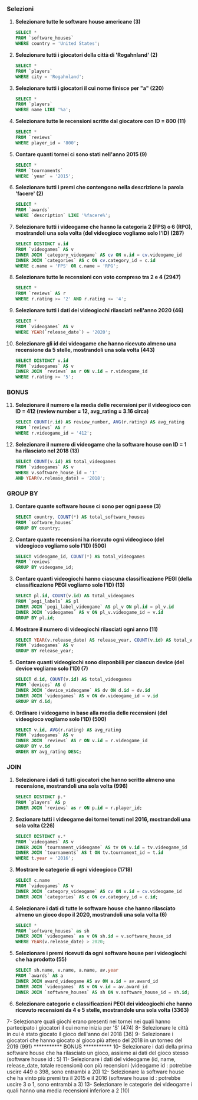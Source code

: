 ### Selezioni

1. **Selezionare tutte le software house americane (3)**
    ```sql
    SELECT * 
    FROM `software_houses` 
    WHERE country = 'United States';
    ```

2. **Selezionare tutti i giocatori della città di 'Rogahnland' (2)**
    ```sql
    SELECT * 
    FROM `players`
    WHERE city = 'Rogahnland';
    ```

3. **Selezionare tutti i giocatori il cui nome finisce per "a" (220)**
    ```sql
    SELECT * 
    FROM `players`
    WHERE name LIKE '%a';
    ```

4. **Selezionare tutte le recensioni scritte dal giocatore con ID = 800 (11)**
    ```sql
    SELECT *
    FROM `reviews`
    WHERE player_id = '800';
    ```

5. **Contare quanti tornei ci sono stati nell'anno 2015 (9)**
    ```sql
    SELECT *
    FROM `tournaments`
    WHERE `year` = '2015';
    ```

6. **Selezionare tutti i premi che contengono nella descrizione la parola 'facere' (2)**
    ```sql
    SELECT * 
    FROM `awards`
    WHERE `description` LIKE '%facere%';
    ```

7. **Selezionare tutti i videogame che hanno la categoria 2 (FPS) o 6 (RPG), mostrandoli una sola volta (del videogioco vogliamo solo l'ID) (287)**
    ```sql
    SELECT DISTINCT v.id 
    FROM `videogames` AS v
    INNER JOIN `category_videogame` AS cv ON v.id = cv.videogame_id
    INNER JOIN `categories` AS c ON cv.category_id = c.id
    WHERE c.name = 'FPS' OR c.name = 'RPG';
    ```

8. **Selezionare tutte le recensioni con voto compreso tra 2 e 4 (2947)**
    ```sql
    SELECT * 
    FROM `reviews` AS r
    WHERE r.rating >= '2' AND r.rating <= '4';
    ```

9. **Selezionare tutti i dati dei videogiochi rilasciati nell'anno 2020 (46)**
    ```sql
    SELECT * 
    FROM `videogames` AS v
    WHERE YEAR(`release_date`) = '2020';
    ```

10. **Selezionare gli id dei videogame che hanno ricevuto almeno una recensione da 5 stelle, mostrandoli una sola volta (443)**
    ```sql
    SELECT DISTINCT v.id
    FROM `videogames` AS v
    INNER JOIN `reviews` as r ON v.id = r.videogame_id
    WHERE r.rating >= '5';
    ```


### BONUS

11. **Selezionare il numero e la media delle recensioni per il videogioco con ID = 412 (review number = 12, avg_rating = 3.16 circa)**
    ```sql
    SELECT COUNT(r.id) AS review_number, AVG(r.rating) AS avg_rating
    FROM `reviews` AS r
    WHERE r.videogame_id = '412';
    ```

12. **Selezionare il numero di videogame che la software house con ID = 1 ha rilasciato nel 2018 (13)**
    ```sql
    SELECT COUNT(v.id) AS total_videogames
    FROM `videogames` AS v
    WHERE v.software_house_id = '1' 
    AND YEAR(v.release_date) = '2018';
    ```

### GROUP BY

1. **Contare quante software house ci sono per ogni paese (3)**
    ```sql
    SELECT country, COUNT(*) AS total_software_houses
    FROM `software_houses`
    GROUP BY country;
    ```


2. **Contare quante recensioni ha ricevuto ogni videogioco (del videogioco vogliamo solo l'ID) (500)**
    ```sql
    SELECT videogame_id, COUNT(*) AS total_videogames 
    FROM `reviews`
    GROUP BY videogame_id;
    ```

3. **Contare quanti videogiochi hanno ciascuna classificazione PEGI (della classificazione PEGI vogliamo solo l'ID) (13)**
    ```sql
    SELECT pl.id, COUNT(v.id) AS total_videogames
    FROM `pegi_labels` AS pl
    INNER JOIN `pegi_label_videogame` AS pl_v ON pl.id = pl_v.id
    INNER JOIN `videogames` AS v ON pl_v.videogame_id = v.id
    GROUP BY pl.id;
    ```

4. **Mostrare il numero di videogiochi rilasciati ogni anno (11)**
    ```sql
    SELECT YEAR(v.release_date) AS release_year, COUNT(v.id) AS total_videogames
    FROM `videogames` AS v
    GROUP BY release_year;
    ```

5. **Contare quanti videogiochi sono disponbiili per ciascun device (del device vogliamo solo l'ID) (7)**
    ```sql
    SELECT d.id, COUNT(v.id) AS total_videogames
    FROM `devices` AS d
    INNER JOIN `device_videogame` AS dv ON d.id = dv.id
    INNER JOIN `videogames` AS v ON dv.videogame_id = v.id
    GROUP BY d.id;
    ```

6. **Ordinare i videogame in base alla media delle recensioni (del videogioco vogliamo solo l'ID) (500)**
    ```sql
    SELECT v.id, AVG(r.rating) AS avg_rating
    FROM `videogames` AS v
    INNER JOIN `reviews` AS r ON v.id = r.videogame_id
    GROUP BY v.id
    ORDER BY avg_rating DESC;
    ```

### JOIN

1. **Selezionare i dati di tutti giocatori che hanno scritto almeno una recensione, mostrandoli una sola volta (996)**
    ```sql
    SELECT DISTINCT p.*
    FROM `players` AS p
    INNER JOIN `reviews` as r ON p.id = r.player_id;
    ```

2. **Sezionare tutti i videogame dei tornei tenuti nel 2016, mostrandoli una sola volta (226)**
    ```sql
    SELECT DISTINCT v.*
    FROM `videogames` AS v
    INNER JOIN `tournament_videogame` AS tv ON v.id = tv.videogame_id
    INNER JOIN `tournaments` AS t ON tv.tournament_id = t.id
    WHERE t.year = '2016';
    ```

3. **Mostrare le categorie di ogni videogioco (1718)**
    ```sql
    SELECT c.name 
    FROM `videogames` AS v
    INNER JOIN `category_videogame` AS cv ON v.id = cv.videogame_id
    INNER JOIN `categories` AS c ON cv.category_id = c.id;
    ```

4. **Selezionare i dati di tutte le software house che hanno rilasciato almeno un gioco dopo il 2020, mostrandoli una sola volta (6)**
    ```sql
    SELECT * 
    FROM `software_houses` as sh
    INNER JOIN `videogames` as v ON sh.id = v.software_house_id
    WHERE YEAR(v.release_date) > 2020;
    ```

5. **Selezionare i premi ricevuti da ogni software house per i videogiochi che ha prodotto (55)**
    ```sql
    SELECT sh.name, v.name, a.name, av.year 
    FROM `awards` AS a
    INNER JOIN award_videogame AS av ON a.id = av.award_id
    INNER JOIN `videogames` AS v ON v.id = av.award_id
    INNER JOIN `software_houses` AS sh ON v.software_house_id = sh.id;
    ```

6. **Selezionare categorie e classificazioni PEGI dei videogiochi che hanno ricevuto recensioni da 4 e 5 stelle, mostrandole una sola volta (3363)**




7- Selezionare quali giochi erano presenti nei tornei nei quali hanno partecipato i giocatori il cui nome inizia per 'S' (474)
8- Selezionare le città in cui è stato giocato il gioco dell'anno del 2018 (36)
9- Selezionare i giocatori che hanno giocato al gioco più atteso del 2018 in un torneo del 2019 (991)
*********** BONUS ***********
10- Selezionare i dati della prima software house che ha rilasciato un gioco, assieme ai dati del gioco stesso (software house id : 5)
11- Selezionare i dati del videogame (id, name, release_date, totale recensioni) con più recensioni (videogame id : potrebbe uscire 449 o 398, sono entrambi a 20)
12- Selezionare la software house che ha vinto più premi tra il 2015 e il 2016 (software house id : potrebbe uscire 3 o 1, sono entrambi a 3)
13- Selezionare le categorie dei videogame i quali hanno una media recensioni inferiore a 2 (10)
